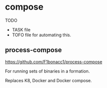 # compose

TODO

- TASK file 
- TOFO file for automating this.

## process-compose


https://github.com/F1bonacc1/process-compose

For running sets of binaries in a formation.

Replaces K8, Docker and Docker compose.


